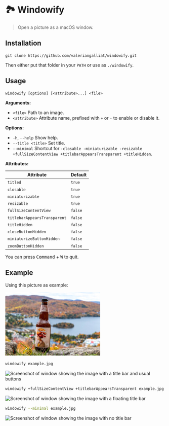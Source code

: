 # 🏞️ Windowify

> Open a picture as a macOS window.

## Installation

```
git clone https://github.com/valeriangalliat/windowify.git
```

Then either put that folder in your `PATH` or use as `./windowify`.

## Usage

```
windowify [options] [<attribute>...] <file>
```

**Arguments:**

* `<file>` Path to an image.
* `<attribute>` Attribute name, prefixed with `+` or `-` to enable or
  disable it.

**Options:**

* `-h`, `--help` Show help.
* `--title <title>` Set title.
* `--minimal` Shortcut for `-closable -miniaturizable -resizable
  +fullSizeContentView +titlebarAppearsTransparent +titleHidden`.

**Attributes:**

| Attribute                    | Default |
|------------------------------|---------|
| `titled`                     | `true`  |
| `closable`                   | `true`  |
| `miniaturizable`             | `true`  |
| `resizable`                  | `true`  |
| `fullSizeContentView`        | `false` |
| `titlebarAppearsTransparent` | `false` |
| `titleHidden`                | `false` |
| `closeButtonHidden`          | `false` |
| `miniaturizeButtonHidden`    | `false` |
| `zoomButtonHidden`           | `false` |

You can press <kbd>Command</kbd> + <kbd>W</kbd> to quit.

## Example

Using this picture as example:

![Example](example.jpg)

```sh
windowify example.jpg
```

![Screenshot of window showing the image with a title bar and usual buttons](../../raw/screenshots/default.png)

```sh
windowify +fullSizeContentView +titlebarAppearsTransparent example.jpg
```

![Screenshot of window showing the image with a floating title bar](../../raw/screenshots/floating.png)

```sh
windowify --minimal example.jpg
```

![Screenshot of window showing the image with no title bar](../../raw/screenshots/minimal.png)
